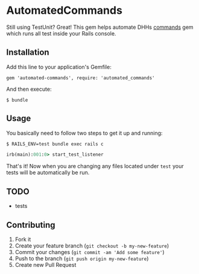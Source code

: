 # AutomatedCommands

Still using TestUnit? Great! This gem helps automate DHHs [commands][1] gem which runs all test inside your Rails console.

## Installation

Add this line to your application's Gemfile:

    gem 'automated-commands', require: 'automated_commands'

And then execute:

    $ bundle

## Usage

You basically need to follow two steps to get it up and running:

``` bash
$ RAILS_ENV=test bundle exec rails c
```
``` ruby
irb(main):001:0> start_test_listener
```

That's it! Now when you are changing any files located under `test` your tests will be automatically be run.

## TODO

- tests

## Contributing

1. Fork it
2. Create your feature branch (`git checkout -b my-new-feature`)
3. Commit your changes (`git commit -am 'Add some feature'`)
4. Push to the branch (`git push origin my-new-feature`)
5. Create new Pull Request

[1]:https://github.com/rails/commands